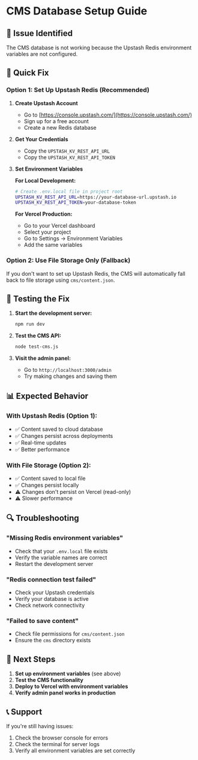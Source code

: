 # CMS Database Setup Guide

## 🚨 Issue Identified
The CMS database is not working because the Upstash Redis environment variables are not configured.

## 🔧 Quick Fix

### Option 1: Set Up Upstash Redis (Recommended)

1. **Create Upstash Account**
   - Go to [https://console.upstash.com/](https://console.upstash.com/)
   - Sign up for a free account
   - Create a new Redis database

2. **Get Your Credentials**
   - Copy the `UPSTASH_KV_REST_API_URL`
   - Copy the `UPSTASH_KV_REST_API_TOKEN`

3. **Set Environment Variables**

   **For Local Development:**
   ```bash
   # Create .env.local file in project root
   UPSTASH_KV_REST_API_URL=https://your-database-url.upstash.io
   UPSTASH_KV_REST_API_TOKEN=your-database-token
   ```

   **For Vercel Production:**
   - Go to your Vercel dashboard
   - Select your project
   - Go to Settings → Environment Variables
   - Add the same variables

### Option 2: Use File Storage Only (Fallback)

If you don't want to set up Upstash Redis, the CMS will automatically fall back to file storage using `cms/content.json`.

## 🧪 Testing the Fix

1. **Start the development server:**
   ```bash
   npm run dev
   ```

2. **Test the CMS API:**
   ```bash
   node test-cms.js
   ```

3. **Visit the admin panel:**
   - Go to `http://localhost:3000/admin`
   - Try making changes and saving them

## 📊 Expected Behavior

### With Upstash Redis (Option 1):
- ✅ Content saved to cloud database
- ✅ Changes persist across deployments
- ✅ Real-time updates
- ✅ Better performance

### With File Storage (Option 2):
- ✅ Content saved to local file
- ✅ Changes persist locally
- ⚠️ Changes don't persist on Vercel (read-only)
- ⚠️ Slower performance

## 🔍 Troubleshooting

### "Missing Redis environment variables"
- Check that your `.env.local` file exists
- Verify the variable names are correct
- Restart the development server

### "Redis connection test failed"
- Check your Upstash credentials
- Verify your database is active
- Check network connectivity

### "Failed to save content"
- Check file permissions for `cms/content.json`
- Ensure the `cms` directory exists

## 🎯 Next Steps

1. **Set up environment variables** (see above)
2. **Test the CMS functionality**
3. **Deploy to Vercel with environment variables**
4. **Verify admin panel works in production**

## 📞 Support

If you're still having issues:
1. Check the browser console for errors
2. Check the terminal for server logs
3. Verify all environment variables are set correctly

